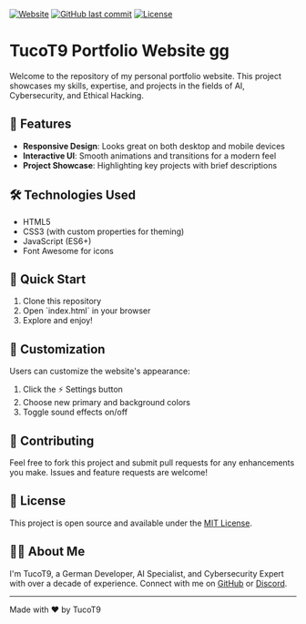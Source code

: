 [![Website](https://img.shields.io/website?url=https%3A%2F%2Ftucot9.com)](https://tucot9.com)
[![GitHub last commit](https://img.shields.io/github/last-commit/T9Tuco/home-page)](https://github.com/T9Tuco/home-page)
[![License](https://img.shields.io/badge/license-MIT-blue.svg)](LICENSE)



# TucoT9 Portfolio Website gg

Welcome to the repository of my personal portfolio website. This project showcases my skills, expertise, and projects in the fields of AI, Cybersecurity, and Ethical Hacking.

## 🌟 Features

- **Responsive Design**: Looks great on both desktop and mobile devices
- **Interactive UI**: Smooth animations and transitions for a modern feel
- **Project Showcase**: Highlighting key projects with brief descriptions

## 🛠️ Technologies Used

- HTML5
- CSS3 (with custom properties for theming)
- JavaScript (ES6+)
- Font Awesome for icons

## 🚀 Quick Start

1. Clone this repository
2. Open \`index.html\` in your browser
3. Explore and enjoy!

## 🎨 Customization

Users can customize the website's appearance:

1. Click the ⚡ Settings button
2. Choose new primary and background colors
3. Toggle sound effects on/off

## 🤝 Contributing

Feel free to fork this project and submit pull requests for any enhancements you make. Issues and feature requests are welcome!

## 📄 License

This project is open source and available under the [MIT License](LICENSE).

## 🙋‍♂️ About Me

I'm TucoT9, a German Developer, AI Specialist, and Cybersecurity Expert with over a decade of experience. Connect with me on [GitHub](https://github.com/T9Tuco) or [Discord](https://discord.com/users/718832241127718915).

---

Made with ❤️ by TucoT9


